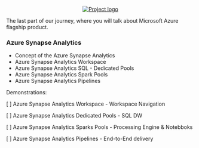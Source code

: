<p align="center">
  <a href="" rel="noopener">
    <img src="https://github.com/owshq-plumbers/trn-cc-bg-azure/blob/main/images/day4.png" alt="Project logo">
 </a>
</p>


The last part of our journey, where you will talk about Microsoft Azure flagship product.

### Azure Synapse Analytics

* Concept of the Azure Synapse Analytics
* Azure Synapse Analytics Workspace
* Azure Synapse Analytics SQL - Dedicated Pools
* Azure Synapse Analytics Spark Pools
* Azure Synapse Analytics Pipelines



Demonstrations:

[ ] Azure Synapse Analytics Workspace - Workspace Navigation

[ ] Azure Synapse Analytics Dedicated Pools - SQL DW

[ ] Azure Synapse Analytics Sparks Pools - Processing Engine & Notebboks

[ ] Azure Synapse Analytics Pipelines - End-to-End delivery